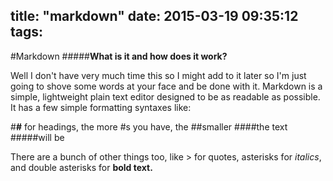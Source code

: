 title: "markdown"
date: 2015-03-19 09:35:12
tags:
---
#Markdown
#####**What is it and how does it work?**

Well I don't have very much time this so I might add to it later so I'm just going to shove some words at your face and be done with it. Markdown is a simple, lightweight plain text editor designed to be as readable as possible. It has a few simple formatting syntaxes like:

#**#** for headings, the more #s you have, the
##smaller
####the text
#####will be

There are a bunch of other things too, like > for quotes, asterisks for *italics*, and double asterisks for **bold text.**
